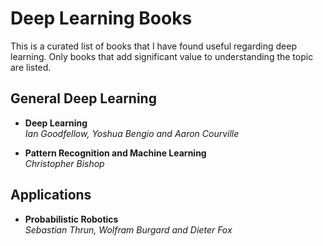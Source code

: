 # Deep Learning Books

This is a curated list of books that I have found useful regarding
deep learning.  Only books that add significant value to understanding
the topic are listed.


## General Deep Learning 

  * __Deep Learning__  
    _Ian Goodfellow, Yoshua Bengio and Aaron Courville_  
 
  * __Pattern Recognition and Machine Learning__  
    _Christopher Bishop_ 
    

## Applications

  * __Probabilistic Robotics__  
    _Sebastian Thrun, Wolfram Burgard and Dieter Fox_
    
